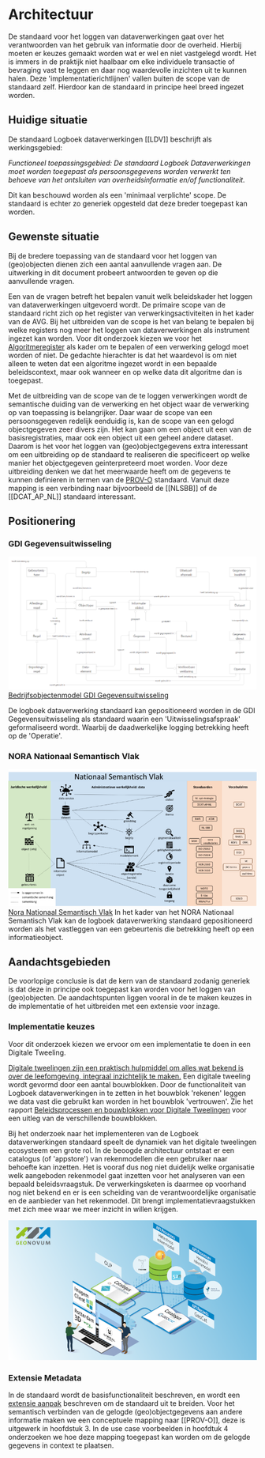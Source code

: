 # Architectuur

De standaard voor het loggen van dataverwerkingen gaat over het verantwoorden van het gebruik van informatie door de overheid. Hierbij moeten er keuzes gemaakt worden wat er wel en niet vastgelegd wordt. Het is immers in de praktijk niet haalbaar om elke individuele transactie of bevraging vast te leggen en daar nog waardevolle inzichten uit te kunnen halen. Deze 'implementatierichtlijnen' vallen buiten de scope van de standaard zelf. Hierdoor kan de standaard in principe heel breed ingezet worden.

## Huidige situatie

De standaard Logboek dataverwerkingen [[LDV]] beschrijft als werkingsgebied:

*Functioneel toepassingsgebied: De standaard Logboek Dataverwerkingen moet worden toegepast als persoonsgegevens worden verwerkt ten behoeve van het ontsluiten van overheidsinformatie en/of functionaliteit.*

Dit kan beschouwd worden als een 'minimaal verplichte' scope.
De standaard is echter zo generiek opgesteld dat deze breder toegepast kan worden.

## Gewenste situatie

Bij de bredere toepassing van de standaard voor het loggen van (geo)objecten dienen zich een aantal aanvullende vragen aan. De uitwerking in dit document probeert antwoorden te geven op die aanvullende vragen.

Een van de vragen betreft het bepalen vanuit welk beleidskader het loggen van dataverwerkingen uitgevoerd wordt. De primaire scope van de standaard richt zich op het register van verwerkingsactiviteiten in het kader van de AVG. Bij het uitbreiden van de scope is het van belang te bepalen bij welke registers nog meer het loggen van dataverwerkingen als instrument ingezet kan worden. Voor dit onderzoek kiezen we voor het [Algoritmeregister](https://algoritmes.overheid.nl/nl) als kader om te bepalen of een verwerking gelogd moet worden of niet. De gedachte hierachter is dat het waardevol is om niet alleen te weten dat een algoritme ingezet wordt in een bepaalde beleidscontext, maar ook wanneer en op welke data dit algoritme dan is toegepast.

Met de uitbreiding van de scope van de te loggen verwerkingen wordt de semantische duiding van de verwerking en het object waar de verwerking op van toepassing is belangrijker. Daar waar de scope van een persoonsgegeven redelijk eenduidig is, kan de scope van een gelogd objectgegeven zeer divers zijn. Het kan gaan om een object uit een van de basisregistraties, maar ook een object uit een geheel andere dataset. Daarom is het voor het loggen van (geo)objectgegevens extra interessant om een uitbreiding op de standaard te realiseren die specificeert op welke manier het objectgegeven geinterpreteerd moet worden. Voor deze uitbreiding denken we dat het meerwaarde heeft om de gegevens te kunnen definieren in termen van de [PROV-O](https://www.w3.org/TR/prov-o/) standaard. Vanuit deze mapping is een verbinding naar bijvoorbeeld de  [[NLSBB]] of de [[DCAT_AP_NL]] standaard interessant.

## Positionering

### GDI Gegevensuitwisseling

![GDI Gegevensuitwisseling Bedrijfsobjectenmodel](./respec/media/gdi-gegevensuitwisseling-bedrijfsobjectenmodel.png)
[Bedrijfsobjectenmodel GDI Gegevensuitwisseling](https://minbzk.github.io/gdi-gegevensuitwisseling/?view=id-efc531031d114860a309f6eeacdad289)

De logboek dataverwerking standaard kan gepositioneerd worden in de GDI Gegevensuitwisseling als standaard waarin een 'Uitwisselingsafspraak' geformaliseerd wordt. Waarbij de daadwerkelijke logging betrekking heeft op de 'Operatie'.

### NORA Nationaal Semantisch Vlak

![Nora Nationaal Semantisch Vlak](./respec/media/Nora-Nationaal_semantisch_vlak.png)
[Nora Nationaal Semantisch Vlak](https://www.noraonline.nl/wiki/Nationaal_Semantisch_Vlak)
In het kader van het NORA Nationaal Semantisch Vlak kan de logboek dataverwerking standaard gepositioneerd worden als het vastleggen van een gebeurtenis die betrekking heeft op een informatieobject.

## Aandachtsgebieden

De voorlopige conclusie is dat de kern van de standaard zodanig generiek is dat deze in principe ook toegepast kan worden voor het loggen van (geo)objecten.
De aandachtspunten liggen vooral in de te maken keuzes in de implementatie of het uitbreiden met een extensie voor inzage.

### Implementatie keuzes

Voor dit onderzoek kiezen we ervoor om een implementatie te doen in een Digitale Tweeling.

[Digitale tweelingen zijn een praktisch hulpmiddel om alles wat bekend is over de leefomgeving, integraal inzichtelijk te maken.](https://www.geonovum.nl/themas/digital-twins) Een digitale tweeling wordt gevormd door een aantal bouwblokken. Door de functionaliteit van Logboek dataverwerkingen in te zetten in het bouwblok 'rekenen' leggen we data vast die gebruikt kan worden in het bouwblok 'vertrouwen'. Zie het rapport [Beleidsprocessen en bouwblokken voor Digitale Tweelingen](https://www.geonovum.nl/uploads/documents/Eindrapport%20Advies%20Beleid%20en%20Digital%20Twins%20-%20provincie%20Utrecht%20v1.3d.pdf) voor een uitleg van de verschillende bouwblokken.

Bij het onderzoek naar het implementeren van de Logboek dataverwerkingen standaard speelt de dynamiek van het digitale tweelingen ecosysteem een grote rol. In de beoogde architectuur ontstaat er een catalogus (of 'appstore') van rekenmodellen die een gebruiker naar behoefte kan inzetten. Het is vooraf dus nog niet duidelijk welke organisatie welk aangeboden rekenmodel gaat inzetten voor het analyseren van een bepaald beleidsvraagstuk. De verwerkingsketen is daarmee op voorhand nog niet bekend en er is een scheiding van de verantwoordelijke organisatie en de aanbieder van het rekenmodel. Dit brengt implementatievraagstukken met zich mee waar we meer inzicht in willen krijgen.

![Dynamiek in Digitaal Tweelingen Ecosysteem](./respec/media/Front-Backend_achtergrond.png)

### Extensie Metadata

In de standaard wordt de basisfunctionaliteit beschreven, en wordt een [extensie aanpak](https://logius-standaarden.github.io/logboek-dataverwerkingen/#extensies) beschreven om de standaard uit te breiden. Voor het semantisch verbinden van de gelogde (geo)objectgegevens aan andere informatie maken we een conceptuele mapping naar [[PROV-O]], deze is uitgewerk in hoofdstuk 3. In de use case voorbeelden in hoofdtuk 4 onderzoeken we hoe deze mapping toegepast kan worden om de gelogde gegevens in context te plaatsen.
